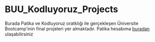 # BUU_Kodluyoruz_Projects
Burada Patika ve Kodluyoruz oratklığı ile gerçekleşen Üniversite Bootcamp'inin final projeleri yer almaktadır.
Patika hesabıma [buradan](https://app.patika.dev/4hmetcakmak) ulaşabilirsiniz
